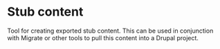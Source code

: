 # Stub content

Tool for creating exported stub content. This can be used in conjunction with Migrate or other tools to pull this content into a Drupal project.
